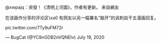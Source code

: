 @xwpajq：突發！《清明上河圖》，作者有更新。 来自網友

   

在该画作分享的评论区\xa0 有网友以另一幅署名“脑开”的讽刺自干五漫画回复。 

 pic.twitter.com/7Ty9uFM72r

&mdash; BugCat (@YC8nGDB2nVQNEIv) July 19, 2020 
